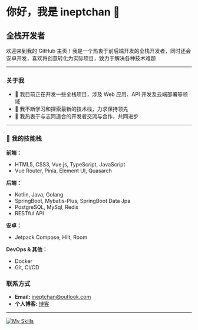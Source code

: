 # 你好，我是 ineptchan 👋

## 全栈开发者

欢迎来到我的 GitHub 主页！我是一个热衷于前后端开发的全栈开发者，同时还会安卓开发，喜欢将创意转化为实际项目，致力于解决各种技术难题

---

### 关于我

- 🔭 我目前正在开发一些全栈项目，涉及 Web 应用、API 开发及云端部署等领域
- 🌱 我不断学习和探索最新的技术栈，力求保持领先
- 👯 我热衷于与志同道合的开发者交流与合作，共同进步

---

### 🚀 我的技能栈  

**前端：**
- HTML5, CSS3, Vue.js, TypeScript, JavaScript
- Vue Router, Pinia, Element UI, Quasarch

**后端：**
- Kotlin, Java, Golang
- SpringBoot, Mybatis-Plus, SpringBoot Data Jpa
- PostgreSQL, MySql, Redis
- RESTful API

**安卓：**
- Jetpack Compose, Hilt, Room

**DevOps & 其他：**
- Docker
- Git, CI/CD

### 联系方式

- **Email:** ineptchan@outlook.com
- **个人博客:** [博客](https://blog.inept.top)

---

[![My Skills](https://skillicons.dev/icons?i=spring,kotlin,java,go,androidstudio,ts,js,vue)](https://skillicons.dev)
